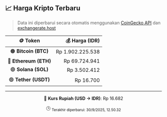 

<!-- HARGA_KRIPTO -->
## 📈 Harga Kripto Terbaru

> Data ini diperbarui secara otomatis menggunakan [CoinGecko API](https://www.coingecko.com/) dan [exchangerate.host](https://exchangerate.host/)

<div align="center">

| 🪙 Token | 💰 Harga (IDR) |
|:------:|---------------:|
| 🟠 **Bitcoin (BTC)**   | Rp 1.902.225.538 |
| 🔵 **Ethereum (ETH)**  | Rp 69.724.941 |
| 🟣 **Solana (SOL)**    | Rp 3.502.412 |
| 🟢 **Tether (USDT)**   | Rp 16.700 |

---

💱 **Kurs Rupiah (USD → IDR)**: Rp 16.682

🕒 <sub>Terakhir diperbarui: 30/9/2025, 12.50.32</sub>

</div>
<!-- /HARGA_KRIPTO -->
